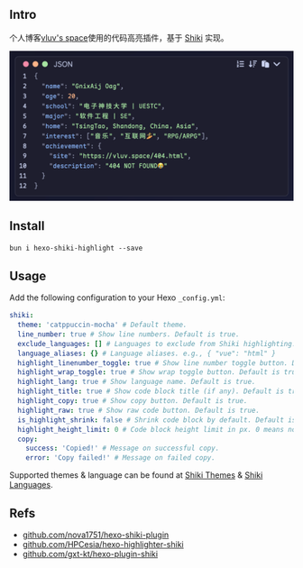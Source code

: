 ## Intro

个人博客[vluv's space](https://vluv.space/)使用的代码高亮插件，基于 [Shiki](https://shiki.style/) 实现。

![Preview](assets/README/1748359303158.png)

## Install

`bun i hexo-shiki-highlight --save`

## Usage

Add the following configuration to your Hexo `_config.yml`:

```yaml
shiki:
  theme: 'catppuccin-mocha' # Default theme. 
  line_number: true # Show line numbers. Default is true.
  exclude_languages: [] # Languages to exclude from Shiki highlighting.
  language_aliases: {} # Language aliases. e.g., { "vue": "html" }
  highlight_linenumber_toggle: true # Show line number toggle button. Default is true.
  highlight_wrap_toggle: true # Show wrap toggle button. Default is true.
  highlight_lang: true # Show language name. Default is true.
  highlight_title: true # Show code block title (if any). Default is true.
  highlight_copy: true # Show copy button. Default is true.
  highlight_raw: true # Show raw code button. Default is true.
  is_highlight_shrink: false # Shrink code block by default. Default is false.
  highlight_height_limit: 0 # Code block height limit in px. 0 means no limit. Default is 0.
  copy:
    success: 'Copied!' # Message on successful copy.
    error: 'Copy failed!' # Message on failed copy.
```

Supported themes & language can be found at [Shiki Themes](https://shiki.style/themes) & [Shiki Languages](https://shiki.style/languages).

## Refs

- [github.com/nova1751/hexo-shiki-plugin](https://github.com/nova1751/hexo-shiki-plugin)
- [github.com/HPCesia/hexo-highlighter-shiki](https://github.com/HPCesia/hexo-highlighter-shiki)
- [github.com/gxt-kt/hexo-plugin-shiki](https://github.com/gxt-kt/hexo-plugin-shiki)
